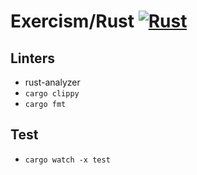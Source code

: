 # Exercism/Rust [![Rust](https://github.com/ksevelyar/exercism/actions/workflows/rust.yml/badge.svg)](https://github.com/ksevelyar/exercism/actions/workflows/rust.yml)

## Linters
* rust-analyzer
* `cargo clippy`
* `cargo fmt`

## Test
* `cargo watch -x test`
